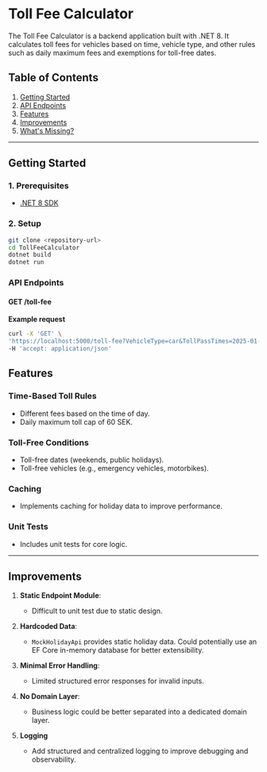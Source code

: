 # **Toll Fee Calculator**

The Toll Fee Calculator is a backend application built with .NET 8. It calculates toll fees for vehicles based on time, vehicle type, and other rules such as daily maximum fees and exemptions for toll-free dates.

## **Table of Contents**
1. [Getting Started](#getting-started)
2. [API Endpoints](#api-endpoints)
3. [Features](#features)
4. [Improvements](#improvements)
5. [What's Missing?](#whats-missing)

---

## **Getting Started**

### **1. Prerequisites**
- [.NET 8 SDK](https://dotnet.microsoft.com/download/dotnet/8.0)

### **2. Setup**

   ```bash
   git clone <repository-url>
   cd TollFeeCalculator
   dotnet build
   dotnet run
   ```
### API Endpoints

#### GET /toll-fee
 **Example request** 
   ```bash
curl -X 'GET' \
  'https://localhost:5000/toll-fee?VehicleType=car&TollPassTimes=2025-01-05T17%3A43%3A45.258Z' \
  -H 'accept: application/json'
 ```

## **Features**

### **Time-Based Toll Rules**
- Different fees based on the time of day.
- Daily maximum toll cap of 60 SEK.

### **Toll-Free Conditions**
- Toll-free dates (weekends, public holidays).
- Toll-free vehicles (e.g., emergency vehicles, motorbikes).

### **Caching**
- Implements caching for holiday data to improve performance.

### **Unit Tests**
- Includes unit tests for core logic.

---

## **Improvements**
1. **Static Endpoint Module**:
    - Difficult to unit test due to static design.

2. **Hardcoded Data**:
    - `MockHolidayApi` provides static holiday data. Could potentially use an EF Core in-memory database for better extensibility.

3. **Minimal Error Handling**:
    - Limited structured error responses for invalid inputs.

4. **No Domain Layer**:
    - Business logic could be better separated into a dedicated domain layer.

5. **Logging**
   - Add structured and centralized logging to improve debugging and observability.
